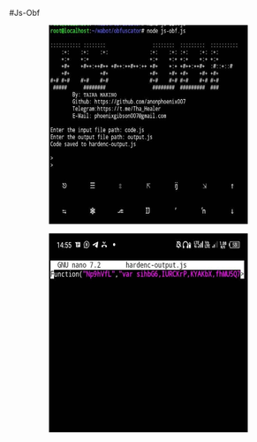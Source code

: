 #Js-Obf

<p align="center">
<img src="./media/ss1.jpg" width="360" height="360"/>
</p>

<p align="center">
<img src="./media/ss2.jpg" width="360" height="360"/>
</p>
